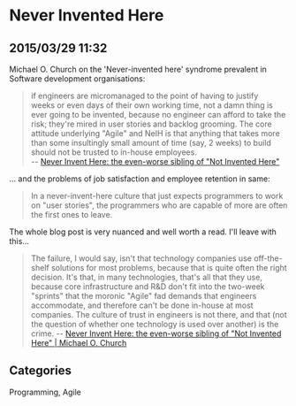# Never Invented Here 

## 2015/03/29 11:32

Michael O. Church on the 'Never-invented here' syndrome prevalent in Software development organisations:

> if engineers are micromanaged to the point of having to justify weeks&nbsp;or 
> even days of their own working time, not a damn thing is ever going to 
> be invented, because no engineer can afford to take&nbsp;the risk; they're 
> mired in user stories and backlog grooming. The core attitude underlying 
> "Agile" and NeIH is that anything that takes more than some insultingly 
> small amount of time (say, 2 weeks) to build should not be trusted to 
> in-house employees.  
> -- [Never Invent Here: the even-worse sibling of "Not Invented Here"][1]

... and the problems of job satisfaction and employee retention in same: 

> In a never-invent-here culture that just expects programmers to work on 
> "user stories", the programmers who are capable of more are often the 
> first ones to leave.

The whole blog post is very nuanced and well worth a read. I'll leave with this...

> The failure, I would say, isn't that technology companies use 
> off-the-shelf solutions for most problems, because that is quite often 
> the right decision. It's that, in many technologies, that's all that 
> they use, because core infrastructure and R&D don't fit into the 
> two-week "sprints" that the moronic "Agile" fad demands that engineers 
> accommodate, and therefore can't be done in-house at most companies. The 
> culture of trust in engineers is not there, and that (not the question 
> of whether one technology is used over another) is the crime.
> -- [Never Invent Here: the even-worse sibling of "Not Invented Here" | Michael O. Church][1]
 
[1]: https://michaelochurch.wordpress.com/2015/03/25/never-invent-here-the-even-worse-sibling-of-not-invented-here/

## Categories
Programming, Agile
